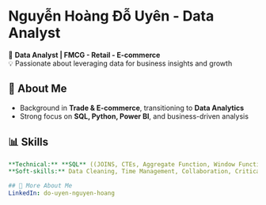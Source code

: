 # Nguyễn Hoàng Đỗ Uyên - Data Analyst  

🚀 **Data Analyst | FMCG - Retail - E-commerce**  
💡 Passionate about leveraging data for business insights and growth  

## 🔹 About Me  
- Background in **Trade & E-commerce**, transitioning to **Data Analytics**  
- Strong focus on **SQL, Python, Power BI**, and business-driven analysis  

## 📊 Skills  
```yaml
**Technical:** **SQL** ((JOINS, CTEs, Aggregate Function, Window Functions), **Python** (Pandas, NumPy, Matplotlib, Seaborn), **Power BI**, **Basic Statistics & Analytics** (Hypothesis Testing, SPSS, AMOS), **Machine Learning** (Classification, Clustering).
**Soft-skills:** Data Cleaning, Time Management, Collaboration, Critical Thinking

## 🔗 More About Me
LinkedIn: do-uyen-nguyen-hoang  

